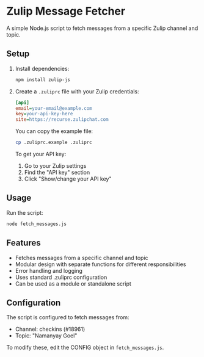 # Zulip Message Fetcher

A simple Node.js script to fetch messages from a specific Zulip channel and topic.

## Setup

1. Install dependencies:
   ```bash
   npm install zulip-js
   ```

2. Create a `.zuliprc` file with your Zulip credentials:
   ```ini
   [api]
   email=your-email@example.com
   key=your-api-key-here
   site=https://recurse.zulipchat.com
   ```

   You can copy the example file:
   ```bash
   cp .zuliprc.example .zuliprc
   ```

   To get your API key:
   1. Go to your Zulip settings
   2. Find the "API key" section
   3. Click "Show/change your API key"

## Usage

Run the script:
```bash
node fetch_messages.js
```

## Features

- Fetches messages from a specific channel and topic
- Modular design with separate functions for different responsibilities
- Error handling and logging
- Uses standard .zuliprc configuration
- Can be used as a module or standalone script

## Configuration

The script is configured to fetch messages from:
- Channel: checkins (#18961)
- Topic: "Namanyay Goel"

To modify these, edit the CONFIG object in `fetch_messages.js`. 